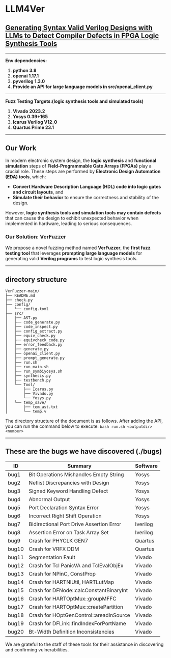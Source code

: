# LLM4Ver
## [Generating Syntax Valid Verilog Designs with LLMs to Detect Compiler Defects in FPGA Logic Synthesis Tools](https://github.com/Noah-S-E/LLM4Ver)

***
**Env dependencies:**
1. **python 3.8**
2. **openai 1.17.1**
3. **pyverilog 1.3.0**
4. **Provide an API for large language models in src/openai_client.py**

***
**Fuzz Testing Targets:(logic synthesis tools and simulated tools)**
1. **Vivado 2023.2**
2. **Yosys 0.39+165**
3. **Icarus Verilog V12_0**
4. **Quartus Prime 23.1**
***

## Our Work

In modern electronic system design, the **logic synthesis** and **functional simulation** steps of **Field-Programmable Gate Arrays (FPGAs)** play a crucial role. These steps are performed by **Electronic Design Automation (EDA) tools**, which:

- **Convert Hardware Description Language (HDL) code into logic gates and circuit layouts**, and
- **Simulate their behavior** to ensure the correctness and stability of the design.

However, **logic synthesis tools and simulation tools may contain defects** that can cause the design to exhibit unexpected behavior when implemented in hardware, leading to serious consequences.

### Our Solution: **VerFuzzer**

We propose a novel fuzzing method named **VerFuzzer**, the **first fuzz testing tool** that leverages **prompting large language models** for generating valid **Verilog programs** to test logic synthesis tools.


***
## directory structure
```
VerFuzzer-main/
├── README.md
├── check.py
├── config/
│   └── config.toml
├── src/
│   ├── AST.py
│   ├── code_generate.py
│   ├── code_inspect.py
│   ├── config_extract.py
│   ├── equiv_check.py
│   ├── equivcheck_code.py
│   ├── error_feedback.py
│   ├── generate.py
│   ├── openai_client.py
│   ├── prompt_generate.py
│   ├── run.sh
│   ├── run_main.sh
│   ├── run_symbiyosys.sh
│   ├── synthesis.py
│   ├── testbench.py
│   └── Tool/
│       ├── Icarus.py
│       ├── Vivado.py
│       └── Yosys.py
│   └── temp_save/
│       ├── tem_ast.txt
│       └── temp.v
```

The directory structure of the document is as follows. After adding the API, you can run the command below to execute:
```bash run.sh <outputdir> <number>```
***
## These are the bugs we have discovered (./bugs)
| ID    | Summary                                                                     | Software |
|-------|-----------------------------------------------------------------------------|----------|
| bug1  | Bit Operations Mishandles Empty String                                      | Yosys    |
| bug2  | Netlist Discrepancies with Design                                           | Yosys    |
| bug3  | Signed Keyword Handling Defect                                              | Yosys    |
| bug4  | Abnormal Output                                                             | Yosys    |
| bug5  | Port Declaration Syntax Error                                               | Yosys    |
| bug6  | Incorrect Right Shift Operation                                             | Yosys    |
| bug7  | Bidirectional Port Drive Assertion Error                                    | Iverilog |
| bug8  | Assertion Error on Task Array Set                                           | Iverilog |
| bug9  | Crash for PHYCLK GEN7                                                       | Quartus  |
| bug10 | Crash for VRFX DDM                                                          | Quartus  |
| bug11 | Segmentation Fault                                                          | Vivado   |
| bug12 | Crash for Tcl PanicVA and TclEvalObjEx                                      | Vivado   |
| bug13 | Crash for NPinC, ConstProp                                                  | Vivado   |
| bug14 | Crash for HARTNlUtil, HARTLutMap                                            | Vivado   |
| bug15 | Crash for DFNode::calcConstantBinaryInt                                     | Vivado   |
| bug16 | Crash for HARTOptMux::groupMFFC                                             | Vivado   |
| bug17 | Crash for HARTOptMux::createPartition                                       | Vivado   |
| bug18 | Crash for HOptGenControl::areadInSource                                     | Vivado   |
| bug19 | Crash for DFLink::findIndexForPortName                                      | Vivado   |
| bug20 | Bt-Width Definition Inconsistencies                                         | Vivado   |

We are grateful to the staff of these tools for their assistance in discovering and confirming vulnerabilities.
